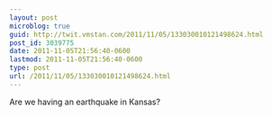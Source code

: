 ```yaml
---
layout: post
microblog: true
guid: http://twit.vmstan.com/2011/11/05/133030010121498624.html
post_id: 3039775
date: 2011-11-05T21:56:40-0600
lastmod: 2011-11-05T21:56:40-0600
type: post
url: /2011/11/05/133030010121498624.html
---
```

Are we having an earthquake in Kansas?
